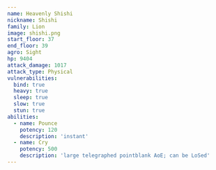 ```yaml
---
name: Heavenly Shishi
nickname: Shishi
family: Lion
image: shishi.png
start_floor: 37
end_floor: 39
agro: Sight
hp: 9404
attack_damage: 1017
attack_type: Physical
vulnerabilities:
  bind: true
  heavy: true
  sleep: true
  slow: true
  stun: true
abilities:
  - name: Pounce
    potency: 120
    description: 'instant'
  - name: Cry
    potency: 500
    description: 'large telegraphed pointblank AoE; can be LoSed'
---
```

